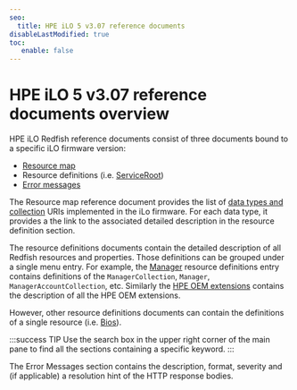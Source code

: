 ```yaml
---
seo:
  title: HPE iLO 5 v3.07 reference documents
disableLastModified: true
toc:
   enable: false
---
```


# HPE iLO 5 v3.07 reference documents overview

HPE iLO Redfish reference documents consist of three documents bound to a specific iLO firmware version:


- [Resource map](/docs/redfishservices/ilos/ilo5/ilo5_{{process.env.LATEST_ILO5_FW_VERSION}}/ilo5_resmap{{process.env.LATEST_ILO5_FW_VERSION}}/)
- Resource definitions (i.e. [ServiceRoot](/docs/redfishservices/ilos/ilo5/ilo5_{{process.env.LATEST_ILO5_FW_VERSION}}/ilo5_serviceroot_resourcedefns{{process.env.LATEST_ILO5_FW_VERSION}}/))
- [Error messages](/docs/redfishservices/ilos/ilo5/ilo5_{{process.env.LATEST_ILO5_FW_VERSION}}/ilo5_msgregs{{process.env.LATEST_ILO5_FW_VERSION}}/)


The Resource map reference document provides the list of [data types and collection](/docs/concepts/datatypesandcollections/) URIs implemented in the iLo firmware. For each data type, it provides a the link to the associated detailed description in the resource definition section.

The resource definitions documents contain the detailed description of all Redfish resources and properties. Those definitions can be grouped under a single menu entry. For example, the [Manager](/docs/redfishservices/ilos/ilo5/ilo5_{{process.env.LATEST_ILO5_FW_VERSION}}/ilo5_manager_resourcedefns{{process.env.LATEST_ILO5_FW_VERSION}}/) resource definitions entry contains definitions of the `ManagerCollection`, `Manager`, `ManagerAccountCollection`, etc. Similarly the [HPE OEM extensions](/docs/redfishservices/ilos/ilo5/ilo5_{{process.env.LATEST_ILO5_FW_VERSION}}/ilo5_other_resourcedefns{{process.env.LATEST_ILO5_FW_VERSION}}/) contains the description of all the HPE OEM extensions.

However, other resource definitions documents can contain the definitions of a single resource (i.e. [Bios](/docs/redfishservices/ilos/ilo5/ilo5_{{process.env.LATEST_ILO5_FW_VERSION}}/ilo5_bios_resourcedefns{{process.env.LATEST_ILO5_FW_VERSION}}/)).

:::success TIP
Use the search box in the upper right corner of the main pane to find all the sections containing a specific keyword.
:::

The Error Messages section contains the description, format, severity and (if applicable) a resolution hint of the HTTP response bodies.
